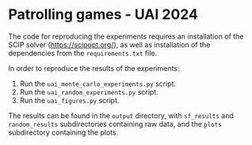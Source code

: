 # Patrolling games - UAI 2024

The code for reproducing the experiments requires an installation of the SCIP solver (https://scipopt.org/), as well as installation of the dependencies from the `requirements.txt` file.

In order to reproduce the results of the experiments:
1. Run the `uai_monte_carlo_experiments.py` script.
2. Run the `uai_random_experiments.py` script.
3. Run the `uai_figures.py` script.

The results can be found in the `output` directory, with `sf_results` and `random_results` subdirectories containing raw data, and the `plots` subdirectory containing the plots.